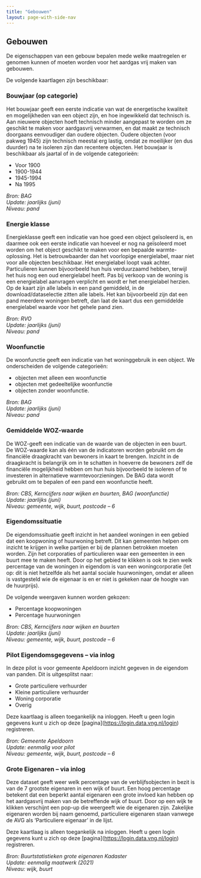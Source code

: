 ```yaml
---
title: "Gebouwen"
layout: page-with-side-nav
---
```


## Gebouwen

De eigenschappen van een gebouw bepalen mede welke maatregelen er genomen kunnen of moeten worden voor het aardgas vrij maken van gebouwen.

De volgende kaartlagen zijn beschikbaar:

### Bouwjaar (op categorie)

Het bouwjaar geeft een eerste indicatie van wat de energetische kwaliteit en mogelijkheden van een object zijn, en hoe ingewikkeld dat technisch is. Aan nieuwere objecten hoeft technisch minder aangepast te worden om ze geschikt te maken voor aardgasvrij verwarmen, en dat maakt ze technisch doorgaans eenvoudiger dan oudere objecten. Oudere objecten (voor pakweg 1945) zijn technisch meestal erg lastig, omdat ze moeilijker (en dus duurder) na te isoleren zijn dan recentere objecten. Het bouwjaar is beschikbaar als jaartal of in de volgende categorieën:

- Voor 1900
- 1900-1944
- 1945-1994
- Na 1995

_Bron: BAG_<br/>
_Update: jaarlijks (juni)_<br/>
_Niveau: pand_

### Energie klasse

Energieklasse geeft een indicatie van hoe goed een object geïsoleerd is, en daarmee ook een eerste indicatie van hoeveel er nog na geïsoleerd moet worden om het object geschikt te maken voor een bepaalde warmte-oplossing. Het is betrouwbaarder dan het voorlopige energielabel, maar niet voor alle objecten beschikbaar. Het energielabel loopt vaak achter. Particulieren kunnen bijvoorbeeld hun huis verduurzaamd hebben, terwijl het huis nog een oud energielabel heeft. Pas bij verkoop van de woning is een energielabel aanvragen verplicht en wordt er het energielabel herzien. Op de kaart zijn alle labels in een pand gemiddeld, in de download/dataselectie zitten alle labels. Het kan bijvoorbeeld zijn dat een pand meerdere woningen betreft, dan laat de kaart dus een gemiddelde energielabel waarde voor het gehele pand zien.

_Bron: RVO_</br>
_Update: jaarlijks (juni)_<br/>
_Niveau: pand_

### Woonfunctie

De woonfunctie geeft een indicatie van het woninggebruik in een object. We onderscheiden de volgende categorieën:

- objecten met alleen een woonfunctie
- objecten met gedeeltelijke woonfunctie
- objecten zonder woonfunctie.

_Bron: BAG_<br/>
_Update: jaarlijks (juni)_<br/>
_Niveau: pand_

### Gemiddelde WOZ-waarde

De WOZ-geeft een indicatie van de waarde van de objecten in een buurt. De WOZ-waarde kan als één van de indicatoren worden gebruikt om de financiële draagkracht van bewoners in kaart te brengen. Inzicht in de draagkracht is belangrijk om in te schatten in hoeverre de bewoners zelf de financiële mogelijkheid hebben om hun huis bijvoorbeeld te isoleren of te investeren in alternatieve warmtevoorzieningen. De BAG data wordt gebruikt om te bepalen of een pand een woonfunctie heeft.

_Bron: CBS, Kerncijfers naar wijken en buurten, BAG (woonfunctie)_<br/>
_Update: jaarlijks (juni)_<br/>
_Niveau: gemeente, wijk, buurt, postcode – 6_

### Eigendomssituatie

De eigendomssituatie geeft inzicht in het aandeel woningen in een gebied dat een koopwoning of huurwoning betreft. Dit kan gemeenten helpen om inzicht te krijgen in welke partijen er bij de plannen betrokken moeten worden. Zijn het corporaties of particulieren waar een gemeenten in een buurt mee te maken heeft. Door op het gebied te klikken is ook te zien welk percentage van de woningen in eigendom is van een woningcorporatie (let op: dit is niet hetzelfde als het aantal sociale huurwoningen, omdat er alleen is vastgesteld wie de eigenaar is en er niet is gekeken naar de hoogte van de huurprijs).

De volgende weergaven kunnen worden gekozen:

- Percentage koopwoningen
- Percentage huurwoningen

_Bron: CBS, Kerncijfers naar wijken en buurten_<br/>
_Update: jaarlijks (juni)_<br/>
_Niveau: gemeente, wijk, buurt, postcode – 6_

### Pilot Eigendomsgegevens – via inlog

In deze pilot is voor gemeente Apeldoorn inzicht gegeven in de eigendom van panden. Dit is uitgesplitst naar:

- Grote particuliere verhuurder
- Kleine particuliere verhuurder
- Woning corporatie
- Overig

Deze kaartlaag is alleen toegankelijk na inloggen. Heeft u geen login gegevens kunt u zich op deze \[pagina\](<https://login.data.vng.nl/login>) registreren.

_Bron: Gemeente Apeldoorn_<br/>
_Update: eenmalig voor pilot_<br/>
_Niveau: gemeente, wijk, buurt, postcode – 6_

### Grote Eigenaren – via inlog

Deze dataset geeft weer welk percentage van de verblijfsobjecten in bezit is van de 7 grootste eigenaren in een wijk of buurt. Een hoog percentage betekent dat een beperkt aantal eigenaren een grote invloed kan hebben op het aardgasvrij maken van de betreffende wijk of buurt. Door op een wijk te klikken verschijnt een pop-up die weergeeft wie de eigenaren zijn. Zakelijke eigenaren worden bij naam genoemd, particuliere eigenaren staan vanwege de AVG als ‘Particuliere eigenaar’ in de lijst.

Deze kaartlaag is alleen toegankelijk na inloggen. Heeft u geen login gegevens kunt u zich op deze \[pagina\](<https://login.data.vng.nl/login>) registreren.

_Bron: Buurtstatistieken grote eigenaren Kadaster_<br/>
_Update: eenmalig maatwerk (2021)_<br/>
_Niveau: wijk, buurt_
